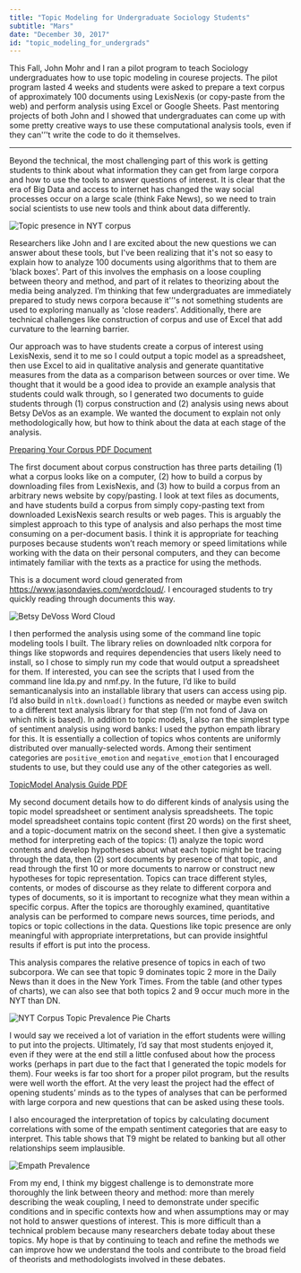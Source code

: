 ```yaml
---
title: "Topic Modeling for Undergraduate Sociology Students"
subtitle: "Mars"
date: "December 30, 2017"
id: "topic_modeling_for_undergrads"
---
```


This Fall, John Mohr and I ran a pilot program to teach Sociology undergraduates how to use topic modeling in courese projects. The pilot program lasted 4 weeks and students were asked to prepare a text corpus of approximately 100 documents using LexisNexis (or copy-paste from the web) and perform analysis using Excel or Google Sheets. Past mentoring projects of both John and I showed that undergraduates can come up with some pretty creative ways to use these computational analysis tools, even if they can'’'t write the code to do it themselves.

---

Beyond the technical, the most challenging part of this work is getting students to think about what information they can get from large corpora and how to use the tools to answer questions of interest. It is clear that the era of Big Data and access to internet has changed the way social processes occur on a large scale (think Fake News), so we need to train social scientists to use new tools and think about data differently.

![Topic presence in NYT corpus](https://storage.googleapis.com/public_data_09324832787/blog_topicmodel_topic_presence_nyt.png)

Researchers like John and I are excited about the new questions we can answer about these tools, but I've been realizing that it's not so easy to explain how to analyze 100 documents using algorithms that to them are 'black boxes'. Part of this involves the emphasis on a loose coupling between theory and method, and part of it relates to theorizing about the media being analyzed. I’m thinking that few undergraduates are immediately prepared to study news corpora because it'’'s not something students are used to exploring manually as 'close readers'. Additionally, there are technical challenges like construction of corpus and use of Excel that add curvature to the learning barrier.

Our approach was to have students create a corpus of interest using LexisNexis, send it to me so I could output a topic model as a spreadsheet, then use Excel to aid in qualitative analysis and generate quantitative measures from the data as a comparison between sources or over time. We thought that it would be a good idea to provide an example analysis that students could walk through, so I generated two documents to guide students through (1) corpus construction and (2) analysis using news about Betsy DeVos as an example. We wanted the document to explain not only methodologically how, but how to think about the data at each stage of the analysis.

[Preparing Your Corpus PDF Document](https://storage.googleapis.com/public_data_09324832787/blog_instructions_for_preparing_your_corpus.pdf)

The first document about corpus construction has three parts detailing (1) what a corpus looks like on a computer, (2) how to build a corpus by downloading files from LexisNexis, and (3) how to build a corpus from an arbitrary news website by copy/pasting. I look at text files as documents, and have students build a corpus from simply copy-pasting text from downloaded LexisNexis search results or web pages. This is arguably the simplest approach to this type of analysis and also perhaps the most time consuming on a per-document basis. I think it is appropriate for teaching purposes because students won’t reach memory or speed limitations while working with the data on their personal computers, and they can become intimately familiar with the texts as a practice for using the methods.

This is a document word cloud generated from https://www.jasondavies.com/wordcloud/. I encouraged students to try quickly reading through documents this way.

![Betsy DeVoss Word Cloud](https://storage.googleapis.com/public_data_09324832787/blogpost_devoss_wordcloud.png)

I then performed the analysis using some of the command line topic modeling tools I built. The library relies on downloaded nltk corpora for things like stopwords and requires dependencies that users likely need to install, so I chose to simply run my code that would output a spreadsheet for them. If interested, you can see the scripts that I used from the command line lda.py and nmf.py. In the future, I’d like to build semanticanalysis into an installable library that users can access using pip. I’d also build in `nltk.download()` functions as needed or maybe even switch to a different text analysis library for that step (I’m not fond of Java on which nltk is based). In addition to topic models, I also ran the simplest type of sentiment analysis using word banks: I used the python empath library for this. It is essentially a collection of topics whos contents are uniformly distributed over manually-selected words. Among their sentiment categories are `positive_emotion` and `negative_emotion` that I encouraged students to use, but they could use any of the other categories as well.

[TopicModel Analysis Guide PDF](https://storage.googleapis.com/public_data_09324832787/blog_topicmodel_analysis.pdf)

My second document details how to do different kinds of analysis using the topic model spreadsheet or sentiment analysis spreadsheets. The topic model spreadsheet contains topic content (first 20 words) on the first sheet, and a topic-document matrix on the second sheet. I then give a systematic method for interpreting each of the topics: (1) analyze the topic word contents and develop hypotheses about what each topic might be tracing through the data, then (2) sort documents by presence of that topic, and read through the first 10 or more documents to narrow or construct new hypotheses for topic representation. Topics can trace different styles, contents, or modes of discourse as they relate to different corpora and types of documents, so it is important to recognize what they mean within a specific corpus. After the topics are thoroughly examined, quantitative analysis can be performed to compare news sources, time periods, and topics or topic collections in the data. Questions like topic presence are only meaningful with appropriate interpretations, but can provide insightful results if effort is put into the process.

This analysis compares the relative presence of topics in each of two subcorpora. We can see that topic 9 dominates topic 2 more in the Daily News than it does in the New York Times. From the table (and other types of charts), we can also see that both topics 2 and 9 occur much more in the NYT than DN.

![NYT Corpus Topic Prevalence Pie Charts](https://storage.googleapis.com/public_data_09324832787/blogpost_NYT_corpus_pie_charts.png)

I would say we received a lot of variation in the effort students were willing to put into the projects. Ultimately, I’d say that most students enjoyed it, even if they were at the end still a little confused about how the process works (perhaps in part due to the fact that I generated the topic models for them). Four weeks is far too short for a proper pilot program, but the results were well worth the effort. At the very least the project had the effect of opening students’ minds as to the types of analyses that can be performed with large corpora and new questions that can be asked using these tools.

I also encouraged the interpretation of topics by calculating document correlations with some of the empath sentiment categories that are easy to interpret. This table shows that T9 might be related to banking but all other relationships seem implausible.

![Empath Prevalence](https://storage.googleapis.com/public_data_09324832787/blogpost_empath_prevalence.png)

From my end, I think my biggest challenge is to demonstrate more thoroughly the link between theory and method: more than merely describing the weak coupling, I need to demonstrate under specific conditions and in specific contexts how and when assumptions may or may not hold to answer questions of interest. This is more difficult than a technical problem because many researchers debate today about these topics. My hope is that by continuing to teach and refine the methods we can improve how we understand the tools and contribute to the broad field of theorists and methodologists involved in these debates.



